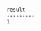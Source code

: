 <!-- usedin: [ _includes/_inlines/Databases/common/backup-verifiers/backup-verifiers_important-v1.md] -->

```

result
---------
1

```

